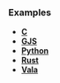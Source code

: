 ### Examples

* **[C](https://rafostar.github.io/gtuber/examples/c/)**
* **[GJS](https://rafostar.github.io/gtuber/examples/gjs/)**
* **[Python](https://rafostar.github.io/gtuber/examples/python/)**
* **[Rust](https://rafostar.github.io/gtuber/examples/rust/)**
* **[Vala](https://rafostar.github.io/gtuber/examples/vala/)**
